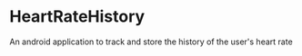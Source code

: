 HeartRateHistory
================

An android application to track and store the history of the user's heart rate
